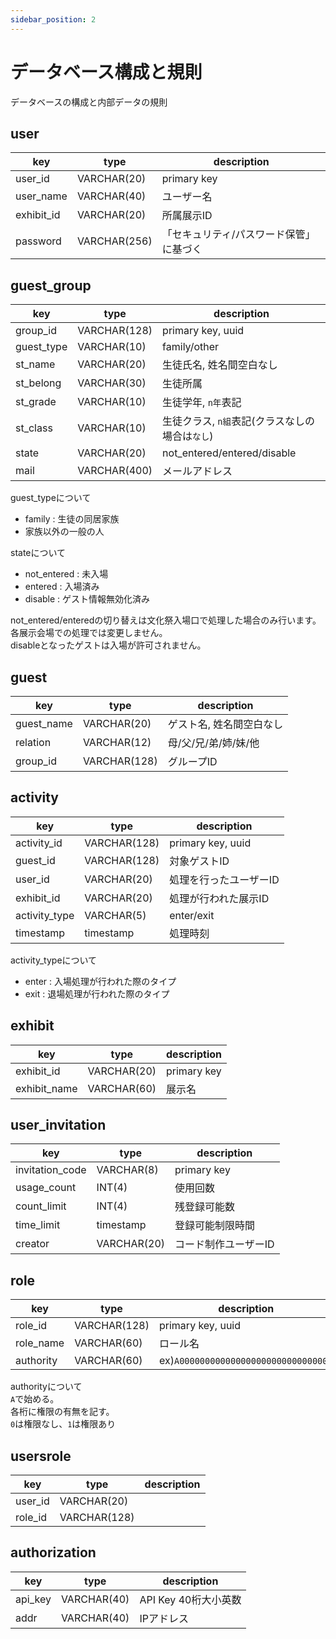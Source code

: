 ```yaml
---
sidebar_position: 2
---
```


# データベース構成と規則
データベースの構成と内部データの規則
## user  

|key|type|description|
|----|----|----|
|user_id|VARCHAR(20)|primary key|
|user_name|VARCHAR(40)|ユーザー名|
|exhibit_id|VARCHAR(20)|所属展示ID|
|password|VARCHAR(256)|「セキュリティ/パスワード保管」に基づく|

## guest_group

|key|type|description|
|----|----|----|
|group_id|VARCHAR(128)|primary key, uuid|
|guest_type|VARCHAR(10)|family/other|
|st_name|VARCHAR(20)|生徒氏名, 姓名間空白なし|
|st_belong|VARCHAR(30)|生徒所属|
|st_grade|VARCHAR(10)|生徒学年, `n年`表記|
|st_class|VARCHAR(10)|生徒クラス, `n組`表記(クラスなしの場合は`なし`)|
|state|VARCHAR(20)|not_entered/entered/disable|
|mail|VARCHAR(400)|メールアドレス|

guest_typeについて
- family : 生徒の同居家族
- 家族以外の一般の人

stateについて
- not_entered : 未入場
- entered : 入場済み
- disable : ゲスト情報無効化済み

not_entered/enteredの切り替えは文化祭入場口で処理した場合のみ行います。  
各展示会場での処理では変更しません。  
disableとなったゲストは入場が許可されません。

## guest
|key|type|description|
|----|----|----|
|guest_name|VARCHAR(20)|ゲスト名, 姓名間空白なし|
|relation|VARCHAR(12)|母/父/兄/弟/姉/妹/他|
|group_id|VARCHAR(128)|グループID|

## activity

|key|type|description|
|----|----|----|
|activity_id|VARCHAR(128)|primary key, uuid|
|guest_id|VARCHAR(128)|対象ゲストID|
|user_id|VARCHAR(20)|処理を行ったユーザーID|
|exhibit_id|VARCHAR(20)|処理が行われた展示ID|
|activity_type|VARCHAR(5)|enter/exit|
|timestamp|timestamp|処理時刻|

activity_typeについて
- enter : 入場処理が行われた際のタイプ
- exit : 退場処理が行われた際のタイプ

## exhibit
 
|key|type|description|
|----|----|----|
|exhibit_id|VARCHAR(20)|primary key|
|exhibit_name|VARCHAR(60)|展示名|

## user_invitation

|key|type|description|
|----|----|----|
|invitation_code|VARCHAR(8)|primary key|
|usage_count|INT(4)|使用回数|
|count_limit|INT(4)|残登録可能数|
|time_limit|timestamp|登録可能制限時間|
|creator|VARCHAR(20)|コード制作ユーザーID|

## role

|key|type|description|
|----|----|----|
|role_id|VARCHAR(128)|primary key, uuid|
|role_name|VARCHAR(60)|ロール名|
|authority|VARCHAR(60)|ex)``A000000000000000000000000000000``|

authorityについて  
`A`で始める。  
各桁に権限の有無を記す。  
`0`は権限なし、`1`は権限あり

## usersrole

|key|type|description|
|----|----|----|
|user_id|VARCHAR(20)||
|role_id|VARCHAR(128)||

## authorization

|key|type|description|
|----|----|----|
|api_key|VARCHAR(40)|API Key 40桁大小英数|
|addr|VARCHAR(40)|IPアドレス|
